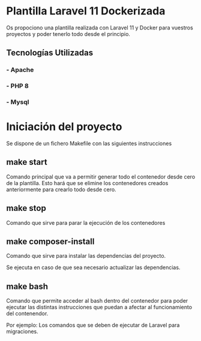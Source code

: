 # Plantilla Laravel 11 Dockerizada

Os propociono una plantilla realizada con Laravel 11 y Docker para vuestros proyectos y poder tenerlo todo desde el principio.

## Tecnologías Utilizadas

### - Apache
### - PHP 8
### - Mysql

# Iniciación del proyecto 

Se dispone de un fichero Makefile con las siguientes instrucciones

## make start

Comando principal que va a permitir generar todo el contenedor desde cero de la plantilla. Esto hará que se elimine los contenedores creados anteriormente para crearlo todo desde cero.

## make stop

Comando que sirve para parar la ejecución de los contenedores

## make composer-install

Comando que sirve para instalar las dependencias del proyecto. 

Se ejecuta en caso de que sea necesario actualizar las dependencias.

## make bash

Comando que permite acceder al bash dentro del contenedor para poder ejecutar las distintas instrucciones que puedan a afectar al funcionamiento del contenendor.

Por ejemplo: Los comandos que se deben de ejecutar de Laravel para migraciones.


